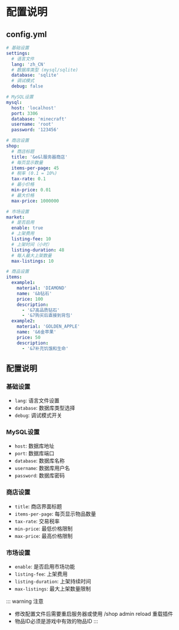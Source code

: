# 配置说明

## config.yml
```yaml
# 基础设置
settings:
  # 语言文件
  lang: 'zh_CN'
  # 数据库类型 (mysql/sqlite)
  database: 'sqlite'
  # 调试模式
  debug: false

# MySQL设置
mysql:
  host: 'localhost'
  port: 3306
  database: 'minecraft'
  username: 'root'
  password: '123456'

# 商店设置
shop:
  # 商店标题
  title: '&e&l服务器商店'
  # 每页显示数量
  items-per-page: 45
  # 税率 (0.1 = 10%)
  tax-rate: 0.1
  # 最小价格
  min-price: 0.01
  # 最大价格
  max-price: 1000000

# 市场设置
market:
  # 是否启用
  enable: true
  # 上架费用
  listing-fee: 10
  # 上架时间（小时）
  listing-duration: 48
  # 每人最大上架数量
  max-listings: 10

# 商品设置
items:
  example1:
    material: 'DIAMOND'
    name: '&b钻石'
    price: 100
    description:
      - '&7高品质钻石'
      - '&7购买后直接到背包'
  example2:
    material: 'GOLDEN_APPLE'
    name: '&6金苹果'
    price: 50
    description:
      - '&7补充饥饿和生命'
```

## 配置说明
### 基础设置
- `lang`: 语言文件设置
- `database`: 数据库类型选择
- `debug`: 调试模式开关

### MySQL设置
- `host`: 数据库地址
- `port`: 数据库端口
- `database`: 数据库名称
- `username`: 数据库用户名
- `password`: 数据库密码

### 商店设置
- `title`: 商店界面标题
- `items-per-page`: 每页显示物品数量
- `tax-rate`: 交易税率
- `min-price`: 最低价格限制
- `max-price`: 最高价格限制

### 市场设置
- `enable`: 是否启用市场功能
- `listing-fee`: 上架费用
- `listing-duration`: 上架持续时间
- `max-listings`: 最大上架数量限制

::: warning 注意
- 修改配置文件后需要重启服务器或使用 /shop admin reload 重载插件
- 物品ID必须是游戏中有效的物品ID
::: 